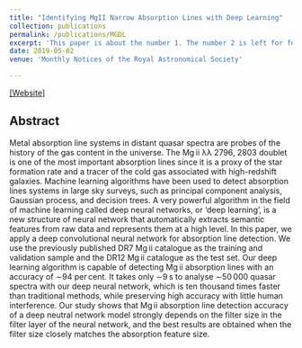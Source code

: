 ```yaml
---
title: "Identifying MgII Narrow Absorption Lines with Deep Learning"
collection: publications
permalink: /publications/MGDL
excerpt: 'This paper is about the number 1. The number 2 is left for future work.'
date: 2019-05-02
venue: 'Monthly Notices of the Royal Astronomical Society'

---
```

[[Website]](https://academic.oup.com/mnras/article/487/1/801/5484871)


## Abstract
Metal absorption line systems in distant quasar spectra are probes of the history of the gas content in the universe. The Mg ii λλ 2796, 2803 doublet is one of the most important absorption lines since it is a proxy of the star formation rate and a tracer of the cold gas associated with high-redshift galaxies. Machine learning algorithms have been used to detect absorption lines systems in large sky surveys, such as principal component analysis, Gaussian process, and decision trees. A very powerful algorithm in the field of machine learning called deep neural networks, or ‘deep learning’, is a new structure of neural network that automatically extracts semantic features from raw data and represents them at a high level. In this paper, we apply a deep convolutional neural network for absorption line detection. We use the previously published DR7 Mg ii catalogue as the training and validation sample and the DR12 Mg ii catalogue as the test set. Our deep learning algorithm is capable of detecting Mg ii absorption lines with an accuracy of ∼94 per cent. It takes only ∼9 s to analyse ∼50 000 quasar spectra with our deep neural network, which is ten thousand times faster than traditional methods, while preserving high accuracy with little human interference. Our study shows that Mg ii absorption line detection accuracy of a deep neutral network model strongly depends on the filter size in the filter layer of the neural network, and the best results are obtained when the filter size closely matches the absorption feature size.

